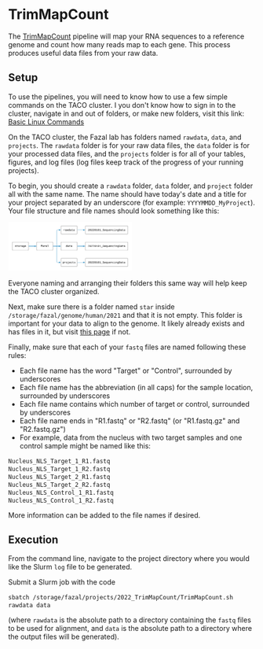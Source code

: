 # TrimMapCount
The [TrimMapCount](https://fazallabbcm.github.io/FazalLabPipelines/TrimMapCount) pipeline will map 
your RNA sequences to a reference genome and count how many reads map to each gene. This process 
produces useful data files from your raw data.


## Setup

To use the pipelines, you will need to know how to use a few simple commands on the TACO cluster. 
I you don't know how to sign in to the cluster, navigate in and out of folders, or make new folders, 
visit this link: [Basic Linux Commands](https://fazallabbcm.github.io/FazalLabPipelines/BasicLinuxCommands)

On the TACO cluster, the Fazal lab has folders named `rawdata`, `data`, and `projects`. The 
`rawdata` folder is for your raw data files, the `data` folder is for your processed data files, 
and the `projects` folder is for all of your tables, figures, and log files (log files keep track 
of the progress of your running projects).

To begin, you should create a `rawdata` folder, `data` folder, and `project` folder all with the 
same name. The name should have today's date and a title for your project separated by an underscore 
(for example: `YYYYMMDD_MyProject`). Your file structure and file names should look something like this:

<img src="img/fazallab_filestructure.png" width="50%" height="50%">

Everyone naming and arranging their folders this same way will help keep the TACO cluster organized.

Next, make sure there is a folder named `star` inside `/storage/fazal/genome/human/2021` and that it 
is not empty. This folder is important for your data to align to the genome. It likely already 
exists and has files in it, but visit [this page](https://fazallabbcm.github.io/FazalLabPipelines/GenerateGenome) 
if not.

Finally, make sure that each of your `fastq` files are named following these rules:
   * Each file name has the word "Target" or "Control", surrounded by underscores
   * Each file name has the abbreviation (in all caps) for the sample location, surrounded by underscores
   * Each file name contains which number of target or control, surrounded by underscores
   * Each file name ends in "R1.fastq" or "R2.fastq" (or "R1.fastq.gz" and "R2.fastq.gz")
   * For example, data from the nucleus with two target samples and one control sample might be named like this:
   ```
   Nucleus_NLS_Target_1_R1.fastq
   Nucleus_NLS_Target_1_R2.fastq
   Nucleus_NLS_Target_2_R1.fastq
   Nucleus_NLS_Target_2_R2.fastq
   Nucleus_NLS_Control_1_R1.fastq
   Nucleus_NLS_Control_1_R2.fastq
   ```
   More information can be added to the file names if desired.



## Execution

From the command line, navigate to the project directory where you would like the Slurm `log` file 
to be generated.

Submit a Slurm job  with the code 
```
sbatch /storage/fazal/projects/2022_TrimMapCount/TrimMapCount.sh rawdata data
``` 
(where `rawdata` is the absolute path to a directory containing the `fastq` files to be used for 
alignment, and `data` is the absolute path to a directory where the output files will be generated).

